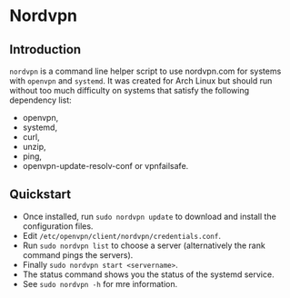 Nordvpn
=======

Introduction
------------

`nordvpn` is a command line helper script to use nordvpn.com for
systems with `openvpn` and `systemd`.
It was created for Arch Linux but should run without too much
difficulty on systems that satisfy the following dependency list:
- openvpn,
- systemd,
- curl,
- unzip,
- ping,
- openvpn-update-resolv-conf or vpnfailsafe.

Quickstart
----------

- Once installed, run `sudo nordvpn update` to download and install the
configuration files.
- Edit `/etc/openvpn/client/nordvpn/credentials.conf`.
- Run `sudo nordvpn list` to choose a server (alternatively the rank
command pings the servers).
- Finally `sudo nordvpn start <servername>`.
- The status command shows you the status of the systemd service.
- See `sudo nordvpn -h` for mre information.
